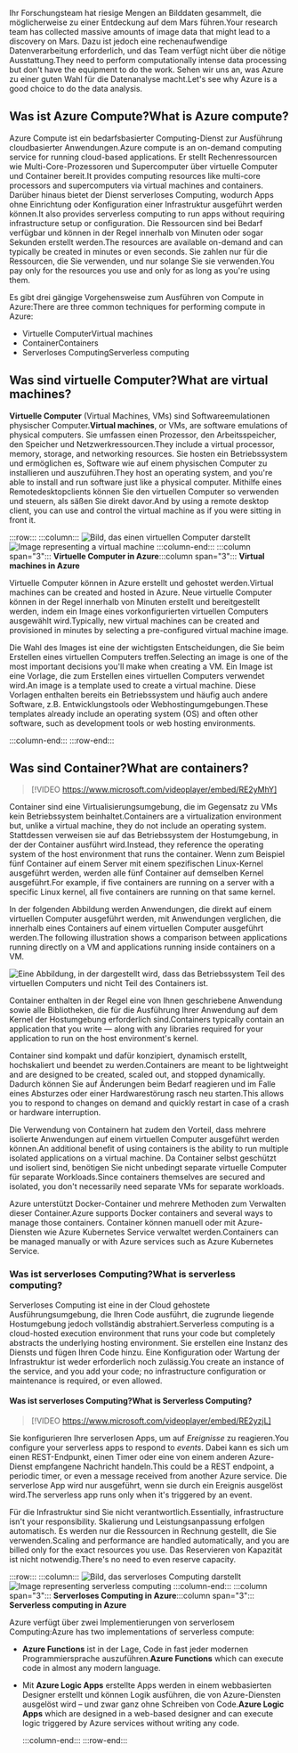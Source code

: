 <span data-ttu-id="fe9ba-101">Ihr Forschungsteam hat riesige Mengen an Bilddaten gesammelt, die möglicherweise zu einer Entdeckung auf dem Mars führen.</span><span class="sxs-lookup"><span data-stu-id="fe9ba-101">Your research team has collected massive amounts of image data that might lead to a discovery on Mars.</span></span> <span data-ttu-id="fe9ba-102">Dazu ist jedoch eine rechenaufwendige Datenverarbeitung erforderlich, und das Team verfügt nicht über die nötige Ausstattung.</span><span class="sxs-lookup"><span data-stu-id="fe9ba-102">They need to perform computationally intense data processing but don't have the equipment to do the work.</span></span> <span data-ttu-id="fe9ba-103">Sehen wir uns an, was Azure zu einer guten Wahl für die Datenanalyse macht.</span><span class="sxs-lookup"><span data-stu-id="fe9ba-103">Let's see why Azure is a good choice to do the data analysis.</span></span>

## <a name="what-is-azure-compute"></a><span data-ttu-id="fe9ba-104">Was ist Azure Compute?</span><span class="sxs-lookup"><span data-stu-id="fe9ba-104">What is Azure compute?</span></span>
<span data-ttu-id="fe9ba-105">Azure Compute ist ein bedarfsbasierter Computing-Dienst zur Ausführung cloudbasierter Anwendungen.</span><span class="sxs-lookup"><span data-stu-id="fe9ba-105">Azure compute is an on-demand computing service for running cloud-based applications.</span></span> <span data-ttu-id="fe9ba-106">Er stellt Rechenressourcen wie Multi-Core-Prozessoren und Supercomputer über virtuelle Computer und Container bereit.</span><span class="sxs-lookup"><span data-stu-id="fe9ba-106">It provides computing resources like multi-core processors and supercomputers via virtual machines and containers.</span></span> <span data-ttu-id="fe9ba-107">Darüber hinaus bietet der Dienst serverloses Computing, wodurch Apps ohne Einrichtung oder Konfiguration einer Infrastruktur ausgeführt werden können.</span><span class="sxs-lookup"><span data-stu-id="fe9ba-107">It also provides serverless computing to run apps without requiring infrastructure setup or configuration.</span></span> <span data-ttu-id="fe9ba-108">Die Ressourcen sind bei Bedarf verfügbar und können in der Regel innerhalb von Minuten oder sogar Sekunden erstellt werden.</span><span class="sxs-lookup"><span data-stu-id="fe9ba-108">The resources are available on-demand and can typically be created in minutes or even seconds.</span></span> <span data-ttu-id="fe9ba-109">Sie zahlen nur für die Ressourcen, die Sie verwenden, und nur solange Sie sie verwenden.</span><span class="sxs-lookup"><span data-stu-id="fe9ba-109">You pay only for the resources you use and only for as long as you're using them.</span></span>

<span data-ttu-id="fe9ba-110">Es gibt drei gängige Vorgehensweise zum Ausführen von Compute in Azure:</span><span class="sxs-lookup"><span data-stu-id="fe9ba-110">There are three common techniques for performing compute in Azure:</span></span>

- <span data-ttu-id="fe9ba-111">Virtuelle Computer</span><span class="sxs-lookup"><span data-stu-id="fe9ba-111">Virtual machines</span></span>
- <span data-ttu-id="fe9ba-112">Container</span><span class="sxs-lookup"><span data-stu-id="fe9ba-112">Containers</span></span>
- <span data-ttu-id="fe9ba-113">Serverloses Computing</span><span class="sxs-lookup"><span data-stu-id="fe9ba-113">Serverless computing</span></span>

## <a name="what-are-virtual-machines"></a><span data-ttu-id="fe9ba-114">Was sind virtuelle Computer?</span><span class="sxs-lookup"><span data-stu-id="fe9ba-114">What are virtual machines?</span></span>

<span data-ttu-id="fe9ba-115">**Virtuelle Computer** (Virtual Machines, VMs) sind Softwareemulationen physischer Computer.</span><span class="sxs-lookup"><span data-stu-id="fe9ba-115">**Virtual machines**, or VMs, are software emulations of physical computers.</span></span> <span data-ttu-id="fe9ba-116">Sie umfassen einen Prozessor, den Arbeitsspeicher, den Speicher und Netzwerkressourcen.</span><span class="sxs-lookup"><span data-stu-id="fe9ba-116">They include a virtual processor, memory, storage, and networking resources.</span></span> <span data-ttu-id="fe9ba-117">Sie hosten ein Betriebssystem und ermöglichen es, Software wie auf einem physischen Computer zu installieren und auszuführen.</span><span class="sxs-lookup"><span data-stu-id="fe9ba-117">They host an operating system, and you're able to install and run software just like a physical computer.</span></span> <span data-ttu-id="fe9ba-118">Mithilfe eines Remotedesktopclients können Sie den virtuellen Computer so verwenden und steuern, als säßen Sie direkt davor.</span><span class="sxs-lookup"><span data-stu-id="fe9ba-118">And by using a remote desktop client, you can use and control the virtual machine as if you were sitting in front it.</span></span>

:::row:::
  :::column:::
    <span data-ttu-id="fe9ba-119">![Bild, das einen virtuellen Computer darstellt](../media/2-vm.png)</span><span class="sxs-lookup"><span data-stu-id="fe9ba-119">![Image representing a virtual machine](../media/2-vm.png)</span></span>
  :::column-end:::
    <span data-ttu-id="fe9ba-120">:::column span="3"::: **Virtuelle Computer in Azure**</span><span class="sxs-lookup"><span data-stu-id="fe9ba-120">:::column span="3"::: **Virtual machines in Azure**</span></span>

<span data-ttu-id="fe9ba-121">Virtuelle Computer können in Azure erstellt und gehostet werden.</span><span class="sxs-lookup"><span data-stu-id="fe9ba-121">Virtual machines can be created and hosted in Azure.</span></span> <span data-ttu-id="fe9ba-122">Neue virtuelle Computer können in der Regel innerhalb von Minuten erstellt und bereitgestellt werden, indem ein Image eines vorkonfigurierten virtuellen Computers ausgewählt wird.</span><span class="sxs-lookup"><span data-stu-id="fe9ba-122">Typically, new virtual machines can be created and provisioned in minutes by selecting a pre-configured virtual machine image.</span></span>

<span data-ttu-id="fe9ba-123">Die Wahl des Images ist eine der wichtigsten Entscheidungen, die Sie beim Erstellen eines virtuellen Computers treffen.</span><span class="sxs-lookup"><span data-stu-id="fe9ba-123">Selecting an image is one of the most important decisions you'll make when creating a VM.</span></span> <span data-ttu-id="fe9ba-124">Ein Image ist eine Vorlage, die zum Erstellen eines virtuellen Computers verwendet wird.</span><span class="sxs-lookup"><span data-stu-id="fe9ba-124">An image is a template used to create a virtual machine.</span></span> <span data-ttu-id="fe9ba-125">Diese Vorlagen enthalten bereits ein Betriebssystem und häufig auch andere Software, z.B. Entwicklungstools oder Webhostingumgebungen.</span><span class="sxs-lookup"><span data-stu-id="fe9ba-125">These templates already include an operating system (OS) and often other software, such as development tools or web hosting environments.</span></span>

  :::column-end:::
:::row-end:::

## <a name="what-are-containers"></a><span data-ttu-id="fe9ba-126">Was sind Container?</span><span class="sxs-lookup"><span data-stu-id="fe9ba-126">What are containers?</span></span>

> [!VIDEO https://www.microsoft.com/videoplayer/embed/RE2yMhY]

<span data-ttu-id="fe9ba-127">Container sind eine Virtualisierungsumgebung, die im Gegensatz zu VMs kein Betriebssystem beinhaltet.</span><span class="sxs-lookup"><span data-stu-id="fe9ba-127">Containers are a virtualization environment but, unlike a virtual machine, they do not include an operating system.</span></span> <span data-ttu-id="fe9ba-128">Stattdessen verweisen sie auf das Betriebssystem der Hostumgebung, in der der Container ausführt wird.</span><span class="sxs-lookup"><span data-stu-id="fe9ba-128">Instead, they reference the operating system of the host environment that runs the container.</span></span> <span data-ttu-id="fe9ba-129">Wenn zum Beispiel fünf Container auf einem Server mit einem spezifischen Linux-Kernel ausgeführt werden, werden alle fünf Container auf demselben Kernel ausgeführt.</span><span class="sxs-lookup"><span data-stu-id="fe9ba-129">For example, if five containers are running on a server with a specific Linux kernel, all five containers are running on that same kernel.</span></span>

<span data-ttu-id="fe9ba-130">In der folgenden Abbildung werden Anwendungen, die direkt auf einem virtuellen Computer ausgeführt werden, mit Anwendungen verglichen, die innerhalb eines Containers auf einem virtuellen Computer ausgeführt werden.</span><span class="sxs-lookup"><span data-stu-id="fe9ba-130">The following illustration shows a comparison between applications running directly on a VM and applications running inside containers on a VM.</span></span>

![Eine Abbildung, in der dargestellt wird, dass das Betriebssystem Teil des virtuellen Computers und nicht Teil des Containers ist.](../media/2-vm-versus-containers.png)

<span data-ttu-id="fe9ba-132">Container enthalten in der Regel eine von Ihnen geschriebene Anwendung sowie alle Bibliotheken, die für die Ausführung Ihrer Anwendung auf dem Kernel der Hostumgebung erforderlich sind.</span><span class="sxs-lookup"><span data-stu-id="fe9ba-132">Containers typically contain an application that you write &mdash; along with any libraries required for your application to run on the host environment's kernel.</span></span>

<span data-ttu-id="fe9ba-133">Container sind kompakt und dafür konzipiert, dynamisch erstellt, hochskaliert und beendet zu werden.</span><span class="sxs-lookup"><span data-stu-id="fe9ba-133">Containers are meant to be lightweight and are designed to be created, scaled out, and stopped dynamically.</span></span> <span data-ttu-id="fe9ba-134">Dadurch können Sie auf Änderungen beim Bedarf reagieren und im Falle eines Absturzes oder einer Hardwarestörung rasch neu starten.</span><span class="sxs-lookup"><span data-stu-id="fe9ba-134">This allows you to respond to changes on demand and quickly restart in case of a crash or hardware interruption.</span></span>

<span data-ttu-id="fe9ba-135">Die Verwendung von Containern hat zudem den Vorteil, dass mehrere isolierte Anwendungen auf einem virtuellen Computer ausgeführt werden können.</span><span class="sxs-lookup"><span data-stu-id="fe9ba-135">An additional benefit of using containers is the ability to run multiple isolated applications on a virtual machine.</span></span> <span data-ttu-id="fe9ba-136">Da Container selbst geschützt und isoliert sind, benötigen Sie nicht unbedingt separate virtuelle Computer für separate Workloads.</span><span class="sxs-lookup"><span data-stu-id="fe9ba-136">Since containers themselves are secured and isolated, you don't necessarily need separate VMs for separate workloads.</span></span>

<span data-ttu-id="fe9ba-137">Azure unterstützt Docker-Container und mehrere Methoden zum Verwalten dieser Container.</span><span class="sxs-lookup"><span data-stu-id="fe9ba-137">Azure supports Docker containers and several ways to manage those containers.</span></span> <span data-ttu-id="fe9ba-138">Container können manuell oder mit Azure-Diensten wie Azure Kubernetes Service verwaltet werden.</span><span class="sxs-lookup"><span data-stu-id="fe9ba-138">Containers can be managed manually or with Azure services such as Azure Kubernetes Service.</span></span>

### <a name="what-is-serverless-computing"></a><span data-ttu-id="fe9ba-139">Was ist serverloses Computing?</span><span class="sxs-lookup"><span data-stu-id="fe9ba-139">What is serverless computing?</span></span>

<span data-ttu-id="fe9ba-140">Serverloses Computing ist eine in der Cloud gehostete Ausführungsumgebung, die Ihren Code ausführt, die zugrunde liegende Hostumgebung jedoch vollständig abstrahiert.</span><span class="sxs-lookup"><span data-stu-id="fe9ba-140">Serverless computing is a cloud-hosted execution environment that runs your code but completely abstracts the underlying hosting environment.</span></span> <span data-ttu-id="fe9ba-141">Sie erstellen eine Instanz des Diensts und fügen Ihren Code hinzu. Eine Konfiguration oder Wartung der Infrastruktur ist weder erforderlich noch zulässig.</span><span class="sxs-lookup"><span data-stu-id="fe9ba-141">You create an instance of the service, and you add your code; no infrastructure configuration or maintenance is required, or even allowed.</span></span>

#### <a name="what-is-serverless-computing"></a><span data-ttu-id="fe9ba-142">Was ist serverloses Computing?</span><span class="sxs-lookup"><span data-stu-id="fe9ba-142">What is Serverless Computing?</span></span>

> [!VIDEO https://www.microsoft.com/videoplayer/embed/RE2yzjL]

<span data-ttu-id="fe9ba-143">Sie konfigurieren Ihre serverlosen Apps, um auf _Ereignisse_ zu reagieren.</span><span class="sxs-lookup"><span data-stu-id="fe9ba-143">You configure your serverless apps to respond to _events_.</span></span> <span data-ttu-id="fe9ba-144">Dabei kann es sich um einen REST-Endpunkt, einen Timer oder eine von einem anderen Azure-Dienst empfangene Nachricht handeln.</span><span class="sxs-lookup"><span data-stu-id="fe9ba-144">This could be a REST endpoint, a periodic timer, or even a message received from another Azure service.</span></span> <span data-ttu-id="fe9ba-145">Die serverlose App wird nur ausgeführt, wenn sie durch ein Ereignis ausgelöst wird.</span><span class="sxs-lookup"><span data-stu-id="fe9ba-145">The serverless app runs only when it's triggered by an event.</span></span>

<span data-ttu-id="fe9ba-146">Für die Infrastruktur sind Sie nicht verantwortlich.</span><span class="sxs-lookup"><span data-stu-id="fe9ba-146">Essentially, infrastructure isn't your responsibility.</span></span> <span data-ttu-id="fe9ba-147">Skalierung und Leistungsanpassung erfolgen automatisch. Es werden nur die Ressourcen in Rechnung gestellt, die Sie verwenden.</span><span class="sxs-lookup"><span data-stu-id="fe9ba-147">Scaling and performance are handled automatically, and you are billed only for the exact resources you use.</span></span> <span data-ttu-id="fe9ba-148">Das Reservieren von Kapazität ist nicht notwendig.</span><span class="sxs-lookup"><span data-stu-id="fe9ba-148">There's no need to even reserve capacity.</span></span>

:::row:::
  :::column:::
    <span data-ttu-id="fe9ba-149">![Bild, das serverloses Computing darstellt](../media/2-serverless.png)</span><span class="sxs-lookup"><span data-stu-id="fe9ba-149">![Image representing serverless computing](../media/2-serverless.png)</span></span>
  :::column-end:::
    <span data-ttu-id="fe9ba-150">:::column span="3"::: **Serverloses Computing in Azure**</span><span class="sxs-lookup"><span data-stu-id="fe9ba-150">:::column span="3"::: **Serverless computing in Azure**</span></span>

<span data-ttu-id="fe9ba-151">Azure verfügt über zwei Implementierungen von serverlosem Computing:</span><span class="sxs-lookup"><span data-stu-id="fe9ba-151">Azure has two implementations of serverless compute:</span></span>

- <span data-ttu-id="fe9ba-152">**Azure Functions** ist in der Lage, Code in fast jeder modernen Programmiersprache auszuführen.</span><span class="sxs-lookup"><span data-stu-id="fe9ba-152">**Azure Functions** which can execute code in almost any modern language.</span></span>
- <span data-ttu-id="fe9ba-153">Mit **Azure Logic Apps** erstellte Apps werden in einem webbasierten Designer erstellt und können Logik ausführen, die von Azure-Diensten ausgelöst wird – und zwar ganz ohne Schreiben von Code.</span><span class="sxs-lookup"><span data-stu-id="fe9ba-153">**Azure Logic Apps** which are designed in a web-based designer and can execute logic triggered by Azure services without writing any code.</span></span>

  :::column-end:::
:::row-end:::